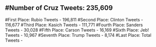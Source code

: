 #Number of Cruz Tweets: 235,609
---
#First Place: Rubio Tweets - 196,811
#Second Place: Clinton Tweets - 116,677
#Third Place: Kasich Tweets - 111,771
#Fourth Place: Sanders Tweets - 30,028
#Fifth Place: Carson Tweets - 16,169
#Sixth Place: Jeb! Tweets - 10,967
#Seventh Place: Trump Tweets - 8,174
#Last Place: Total Tweets -  
